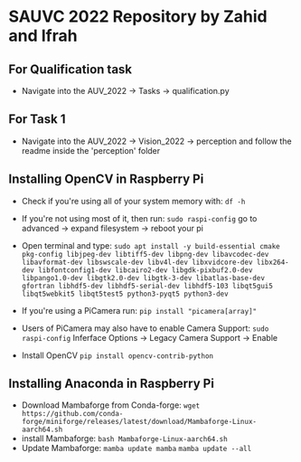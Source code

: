 # SAUVC 2022 Repository by Zahid and Ifrah


## For Qualification task

* Navigate into the AUV_2022 -> Tasks -> qualification.py
## For Task 1

* Navigate into the AUV_2022 -> Vision_2022 -> perception and follow the readme inside the 'perception' folder


## Installing OpenCV in Raspberry Pi

* Check if you're using all of your system memory with:
``` df -h ```
* If you're not using most of it, then run: 
``` sudo raspi-config ```
 go to advanced -> expand filesystem -> reboot your pi

* Open terminal and type: 
``` sudo apt install -y build-essential cmake pkg-config libjpeg-dev libtiff5-dev libpng-dev libavcodec-dev libavformat-dev libswscale-dev libv4l-dev libxvidcore-dev libx264-dev libfontconfig1-dev libcairo2-dev libgdk-pixbuf2.0-dev libpango1.0-dev libgtk2.0-dev libgtk-3-dev libatlas-base-dev gfortran libhdf5-dev libhdf5-serial-dev libhdf5-103 libqt5gui5 libqt5webkit5 libqt5test5 python3-pyqt5 python3-dev ```

* If you're using a PiCamera run:
``` pip install "picamera[array]" ```
* Users of PiCamera may also have to enable Camera Support:
 ``` sudo raspi-config ```
 Inferface Options -> Legacy Camera Support -> Enable

* Install OpenCV
``` pip install opencv-contrib-python ```


## Installing Anaconda in Raspberry Pi
* Download Mambaforge from Conda-forge:
```wget https://github.com/conda-forge/miniforge/releases/latest/download/Mambaforge-Linux-aarch64.sh```
* install Mambaforge:
```bash Mambaforge-Linux-aarch64.sh```
* Update Mambaforge:
```mamba update mamba```
```mamba update --all```
